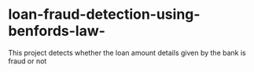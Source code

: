 # loan-fraud-detection-using-benfords-law-
This project detects whether the loan amount details given by the bank is fraud or not 
